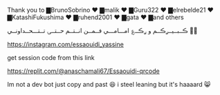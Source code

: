 Thank you to ▇BrunoSobrino ♥ ▇malik ♥ ▇Guru322 ♥ ▇elrebelde21 ♥ ▇KatashiFukushima ♥ ▇ruhend2001 ♥ ▇gata ♥ ▇and others


ڪــبــيــࢪڪــم و ࢪڪــ؏ امـــامـــي فــمــن انــتــم حــتــۍ تــتـــحــداونــي 🤺👿 

https://instagram.com/essaouidi_yassine

get session code from this link

https://replit.com/@anaschamali67/Essaouidi-qrcode

Im not a dev bot just copy and past 😆 i steel leaning but it's haaaard 😸
